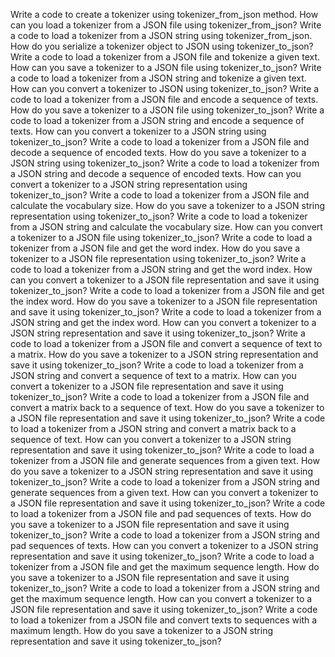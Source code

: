 Write a code to create a tokenizer using tokenizer_from_json method.
How can you load a tokenizer from a JSON file using tokenizer_from_json?
Write a code to load a tokenizer from a JSON string using tokenizer_from_json.
How do you serialize a tokenizer object to JSON using tokenizer_to_json?
Write a code to load a tokenizer from a JSON file and tokenize a given text.
How can you save a tokenizer to a JSON file using tokenizer_to_json?
Write a code to load a tokenizer from a JSON string and tokenize a given text.
How can you convert a tokenizer to JSON using tokenizer_to_json?
Write a code to load a tokenizer from a JSON file and encode a sequence of texts.
How do you save a tokenizer to a JSON file using tokenizer_to_json?
Write a code to load a tokenizer from a JSON string and encode a sequence of texts.
How can you convert a tokenizer to a JSON string using tokenizer_to_json?
Write a code to load a tokenizer from a JSON file and decode a sequence of encoded texts.
How do you save a tokenizer to a JSON string using tokenizer_to_json?
Write a code to load a tokenizer from a JSON string and decode a sequence of encoded texts.
How can you convert a tokenizer to a JSON string representation using tokenizer_to_json?
Write a code to load a tokenizer from a JSON file and calculate the vocabulary size.
How do you save a tokenizer to a JSON string representation using tokenizer_to_json?
Write a code to load a tokenizer from a JSON string and calculate the vocabulary size.
How can you convert a tokenizer to a JSON file using tokenizer_to_json?
Write a code to load a tokenizer from a JSON file and get the word index.
How do you save a tokenizer to a JSON file representation using tokenizer_to_json?
Write a code to load a tokenizer from a JSON string and get the word index.
How can you convert a tokenizer to a JSON file representation and save it using tokenizer_to_json?
Write a code to load a tokenizer from a JSON file and get the index word.
How do you save a tokenizer to a JSON file representation and save it using tokenizer_to_json?
Write a code to load a tokenizer from a JSON string and get the index word.
How can you convert a tokenizer to a JSON string representation and save it using tokenizer_to_json?
Write a code to load a tokenizer from a JSON file and convert a sequence of text to a matrix.
How do you save a tokenizer to a JSON string representation and save it using tokenizer_to_json?
Write a code to load a tokenizer from a JSON string and convert a sequence of text to a matrix.
How can you convert a tokenizer to a JSON file representation and save it using tokenizer_to_json?
Write a code to load a tokenizer from a JSON file and convert a matrix back to a sequence of text.
How do you save a tokenizer to a JSON file representation and save it using tokenizer_to_json?
Write a code to load a tokenizer from a JSON string and convert a matrix back to a sequence of text.
How can you convert a tokenizer to a JSON string representation and save it using tokenizer_to_json?
Write a code to load a tokenizer from a JSON file and generate sequences from a given text.
How do you save a tokenizer to a JSON string representation and save it using tokenizer_to_json?
Write a code to load a tokenizer from a JSON string and generate sequences from a given text.
How can you convert a tokenizer to a JSON file representation and save it using tokenizer_to_json?
Write a code to load a tokenizer from a JSON file and pad sequences of texts.
How do you save a tokenizer to a JSON file representation and save it using tokenizer_to_json?
Write a code to load a tokenizer from a JSON string and pad sequences of texts.
How can you convert a tokenizer to a JSON string representation and save it using tokenizer_to_json?
Write a code to load a tokenizer from a JSON file and get the maximum sequence length.
How do you save a tokenizer to a JSON file representation and save it using tokenizer_to_json?
Write a code to load a tokenizer from a JSON string and get the maximum sequence length.
How can you convert a tokenizer to a JSON file representation and save it using tokenizer_to_json?
Write a code to load a tokenizer from a JSON file and convert texts to sequences with a maximum length.
How do you save a tokenizer to a JSON string representation and save it using tokenizer_to_json?